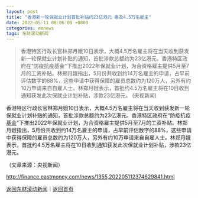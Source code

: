 ```yaml
---
layout: post
title: "香港新一轮保就业计划首批补贴约23亿港元 惠及4.5万名雇主"
date: 2022-05-11 08:06:09 +0800
categories: emnews
tags: 东财滚动新闻
---
```

> 香港特区行政长官林郑月娥10日表示，大概4.5万名雇主将在当天收到获发新一轮保就业计划补贴的通知，首批涉款总额约为23亿港元。香港特区政府在“防疫抗疫基金”下推出2022年保就业计划，为合资格雇主提供5月至7月的工资补贴。林郑月娥指出，5月份共收到约14万名雇主的申请，占早前评估数字的88%，这些申请中获得保障的雇员总数约为120万人，另外有约10万申请来自自雇人士。林郑月娥表示，首批约4.5万名雇主将在10日收到通知获发此次保就业计划补贴，涉款23亿港元。 (央视新闻)

<p>香港特区行政长官林郑月娥10日表示，大概4.5万名雇主将在当天收到获发新一轮保就业计划补贴的通知，首批涉款总额约为23亿港元。香港特区政府在“防疫抗疫<span id="Info.3293"><a href="http://data.eastmoney.com/zlsj/" class="infokey">基金</a></span>”下推出2022年保就业计划，为合资格雇主提供5月至7月的工资补贴。林郑月娥指出，5月份共收到约14万名雇主的申请，占早前评估数字的88%，这些申请中获得保障的雇员总数约为120万人，另外有约10万申请来自自雇人士。林郑月娥表示，首批约4.5万名雇主将在10日收到通知获发此次保就业计划补贴，涉款23亿港元。</p><p class="em_media">（文章来源：央视新闻）</p>

<http://finance.eastmoney.com/news/1355,202205112374629841.html>

[返回东财滚动新闻](//finews.withounder.com/emnews/)｜[返回首页](//finews.withounder.com/)
